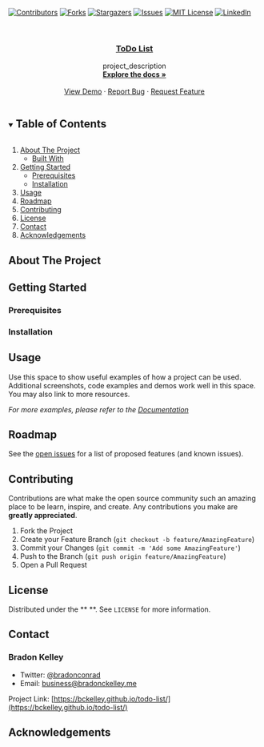 [![Contributors][contributors-shield]][contributors-url]
[![Forks][forks-shield]][forks-url]
[![Stargazers][stars-shield]][stars-url]
[![Issues][issues-shield]][issues-url]
[![MIT License][license-shield]][license-url]
[![LinkedIn][linkedin-shield]][linkedin-url]



<!-- PROJECT LOGO -->
<br />
<p align="center">
  <a href="https://github.com/bckelley/todo-list">
    <!-- <img src="images/logo.png" alt="Logo" width="80" height="80"> -->
  </a>

  <h3 align="center">
    <a href="https://github.com/bckelley/todo-list">
        ToDo List
    </a>
</h3>

  <p align="center">
    project_description
    <br />
    <a href="https://github.com/bckelley/todo-list">
        <strong>
            Explore the docs »
        </strong>
    </a>
    <br />
    <br />
    <a href="https://github.com/bckelley/todo-list">View Demo</a>
    ·
    <a href="https://github.com/bckelley/todo-list/issues">Report Bug</a>
    ·
    <a href="https://github.com/bckelley/todo-list/issues">Request Feature</a>
  </p>
</p>



<!-- TABLE OF CONTENTS -->
<details open="open">
  <summary><h2 style="display: inline-block">Table of Contents</h2></summary>
  <ol>
    <li>
      <a href="#about-the-project">About The Project</a>
      <ul>
        <li><a href="#built-with">Built With</a></li>
      </ul>
    </li>
    <li>
      <a href="#getting-started">Getting Started</a>
      <ul>
        <li><a href="#prerequisites">Prerequisites</a></li>
        <li><a href="#installation">Installation</a></li>
      </ul>
    </li>
    <li><a href="#usage">Usage</a></li>
    <li><a href="#roadmap">Roadmap</a></li>
    <li><a href="#contributing">Contributing</a></li>
    <li><a href="#license">License</a></li>
    <li><a href="#contact">Contact</a></li>
    <li><a href="#acknowledgements">Acknowledgements</a></li>
  </ol>
</details>



<!-- ABOUT THE PROJECT -->
## About The Project

<!-- [![Product Name Screen Shot][product-screenshot]](https://example.com) -->

<!-- Here's a blank template to get started: -->
<!-- **To avoid retyping too much info. Do a search and replace with your text editor for the following:** -->
<!-- `bckelley`, `DevWorkSpace`, `twitter_handle`, `email`, `DevWorkSpace`, `project_description` -->


<!-- ### Built With -->




<!-- GETTING STARTED -->
## Getting Started

<!-- To get a local copy up and running follow these simple steps. -->

### Prerequisites

### Installation


<!-- USAGE EXAMPLES -->
## Usage

Use this space to show useful examples of how a project can be used. Additional screenshots, code examples and demos work well in this space. You may also link to more resources.

_For more examples, please refer to the [Documentation](https://example.com)_



<!-- ROADMAP -->
## Roadmap

See the [open issues](https://github.com/bckelley/todo-list/issues) for a list of proposed features (and known issues).



<!-- CONTRIBUTING -->
## Contributing

Contributions are what make the open source community such an amazing place to be learn, inspire, and create. Any contributions you make are **greatly appreciated**.

1. Fork the Project
2. Create your Feature Branch (`git checkout -b feature/AmazingFeature`)
3. Commit your Changes (`git commit -m 'Add some AmazingFeature'`)
4. Push to the Branch (`git push origin feature/AmazingFeature`)
5. Open a Pull Request



<!-- LICENSE -->
## License

Distributed under the **  **. See `LICENSE` for more information.

<!-- CONTACT -->
## Contact

### Bradon Kelley
* Twitter: [@bradonconrad](https://twitter.com/bradonconrad)
* Email:   [business@bradonckelley.me](business@bradonckelley.me)

Project Link: [https://bckelley.github.io/todo-list/](https://bckelley.github.io/todo-list/)


<!-- ACKNOWLEDGEMENTS -->
## Acknowledgements



<!-- MARKDOWN LINKS & IMAGES -->
<!-- https://www.markdownguide.org/basic-syntax/#reference-style-links -->
[contributors-shield]: https://img.shields.io/github/contributors/bckelley/DevWorkSpace.svg?style=for-the-badge
[contributors-url]: https://github.com/bckelley/todo-list/graphs/contributors
[forks-shield]: https://img.shields.io/github/forks/bckelley/todo-list.svg?style=for-the-badge
[forks-url]: https://github.com/bckelley/todo-list/network/members
[stars-shield]: https://img.shields.io/github/stars/bckelley/todo-list.svg?style=for-the-badge
[stars-url]: https://github.com/bckelley/todo-list/stargazers
[issues-shield]: https://img.shields.io/github/issues/bckelley/todo-list.svg?style=for-the-badge
[issues-url]: https://github.com/bckelley/todo-list/issues
[license-shield]: https://img.shields.io/github/license/bckelley/todo-list.svg?style=for-the-badge
[license-url]: https://github.com/bckelley/todo-list/blob/master/LICENSE.txt
[linkedin-shield]: https://img.shields.io/badge/-LinkedIn-black.svg?style=for-the-badge&logo=linkedin&colorB=555
[linkedin-url]: https://linkedin.com/in/bckelley

